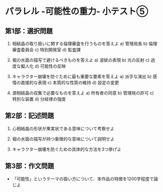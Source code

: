 # パラレル -可能性の重力- 小テスト⑤
## 第1部：選択問題

1. 相結晶の取り扱いに関する倫理審査を行うものを答えよ
a) 管理局長
b) 倫理審査委員会
c) 特別開発室
d) 監査課

2. 堀の水面の描写で避けるべきものを答えよ
a) 波紋の表現
b) 光の反射
c) 過度な擬人化
d) 可能性の反映

3. キャラクター崩壊を防ぐために最も重要な要素を答えよ
a) 派手な演出
b) 感情の直接的な表現
c) 本質的な性質の維持
d) 設定の変更

4. 源相結晶の収集で必要なものを答えよ
a) 所有者の同意
b) 管理局の許可
c) 特別な装置
d) 分岐律の強度


## 第2部：記述問題
1. 心相結晶の形状が果実状である意味について考察せよ

2. 堀の水面の描写が持つ象徴的な意味について説明せよ

3. キャラクター崩壊を防ぐための具体的な方法を3つ挙げよ

## 第3部：作文問題
- 「可能性」というテーマの扱い方について、本作品の特徴を1200字程度で論じよ